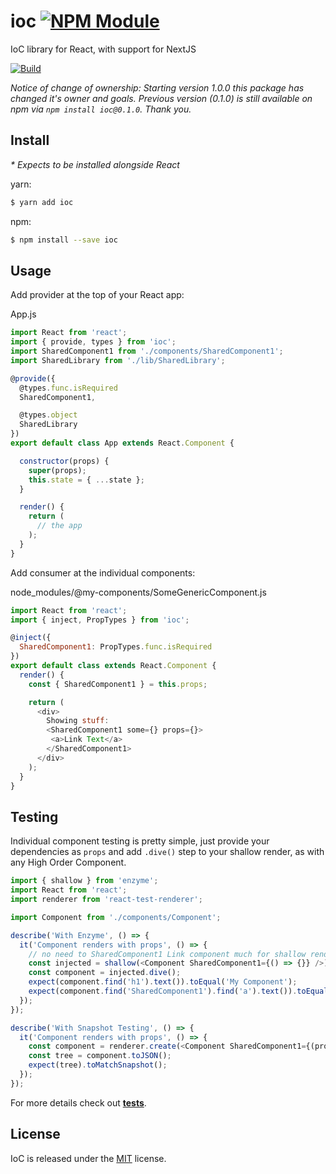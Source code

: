 # ioc [![NPM Module](https://img.shields.io/npm/v/ioc.svg)](https://www.npmjs.com/package/ioc)

IoC library for React, with support for NextJS

[![Build](https://img.shields.io/travis/alexindigo/ioc/master.svg)](https://travis-ci.org/alexindigo/ioc)

*Notice of change of ownership: Starting version 1.0.0 this package has changed it's owner and goals. Previous version (0.1.0) is still available on npm via `npm install ioc@0.1.0`. Thank you.*

## Install

_* Expects to be installed alongside React_

yarn:
```sh
$ yarn add ioc
```

npm:
```sh
$ npm install --save ioc
```

## Usage

Add provider at the top of your React app:

App.js
```js
import React from 'react';
import { provide, types } from 'ioc';
import SharedComponent1 from './components/SharedComponent1';
import SharedLibrary from './lib/SharedLibrary';

@provide({
  @types.func.isRequired
  SharedComponent1,

  @types.object
  SharedLibrary
})
export default class App extends React.Component {

  constructor(props) {
    super(props);
    this.state = { ...state };
  }

  render() {
    return (
      // the app
    );
  }
}
```

Add consumer at the individual components:

node_modules/@my-components/SomeGenericComponent.js
```js
import React from 'react';
import { inject, PropTypes } from 'ioc';

@inject({
  SharedComponent1: PropTypes.func.isRequired
})
export default class extends React.Component {
  render() {
    const { SharedComponent1 } = this.props;

    return (
      <div>
        Showing stuff:
        <SharedComponent1 some={} props={}>
         <a>Link Text</a>
        </SharedComponent1>
      </div>
    );
  }
}
```

## Testing

Individual component testing is pretty simple, just provide your dependencies as `props`
and add `.dive()` step to your shallow render, as with any High Order Component.

```js
import { shallow } from 'enzyme';
import React from 'react';
import renderer from 'react-test-renderer';

import Component from './components/Component';

describe('With Enzyme', () => {
  it('Component renders with props', () => {
    // no need to SharedComponent1 Link component much for shallow rendering
    const injected = shallow(<Component SharedComponent1={() => {}} />);
    const component = injected.dive();
    expect(component.find('h1').text()).toEqual('My Component');
    expect(component.find('SharedComponent1').find('a').text()).toEqual('Link Text');
  });
});

describe('With Snapshot Testing', () => {
  it('Component renders with props', () => {
    const component = renderer.create(<Component SharedComponent1={(props) => <div comment="mocked SharedComponent1 component">{props.children}</div>} />);
    const tree = component.toJSON();
    expect(tree).toMatchSnapshot();
  });
});
```

For more details check out [__tests__](tests).

## License

IoC is released under the [MIT](License) license.
